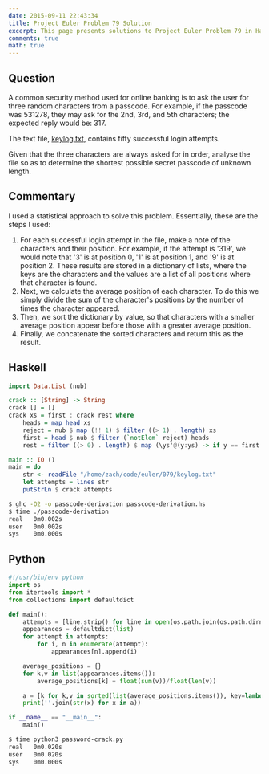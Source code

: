 ```yaml
---
date: 2015-09-11 22:43:34
title: Project Euler Problem 79 Solution
excerpt: This page presents solutions to Project Euler Problem 79 in Haskell and Python.
comments: true
math: true
---
```



## Question

A common security method used for online banking is to ask the user for three random characters from a passcode. For example, if the passcode was 531278, they may ask for the 2nd, 3rd, and 5th characters; the expected reply would be: 317.

The text file, [keylog.txt](https://projecteuler.net/project/resources/p079_keylog.txt), contains fifty successful login attempts.

Given that the three characters are always asked for in order, analyse the file so as to determine the shortest possible secret passcode of unknown length.





## Commentary

I used a statistical approach to solve this problem. 
Essentially, these are the steps I used:

1. For each successful login attempt in the file, make a note of the characters and their position. For example, if the attempt is '319', we would note that '3' is at position 0, '1' is at position 1, and '9' is at position 2. These results are stored in a dictionary of lists, where the keys are the characters and the values are a list of all positions where that character is found.
2. Next, we calculate the average position of each character. To do this we simply divide the sum of the character's positions by the number of times the character appeared.
3. Then, we sort the dictionary by value, so that characters with a smaller average position appear before those with a greater average position. 
4. Finally, we concatenate the sorted characters and return this as the result.




## Haskell

```haskell
import Data.List (nub)

crack :: [String] -> String
crack [] = []
crack xs = first : crack rest where
    heads = map head xs
    reject = nub $ map (!! 1) $ filter ((> 1) . length) xs
    first = head $ nub $ filter (`notElem` reject) heads
    rest = filter ((> 0) . length) $ map (\ys'@(y:ys) -> if y == first then ys else ys') xs

main :: IO ()
main = do
    str <- readFile "/home/zach/code/euler/079/keylog.txt"
    let attempts = lines str
    putStrLn $ crack attempts
```


```bash
$ ghc -O2 -o passcode-derivation passcode-derivation.hs
$ time ./passcode-derivation
real   0m0.002s
user   0m0.002s
sys    0m0.000s
```



## Python

```python
#!/usr/bin/env python
import os
from itertools import *
from collections import defaultdict

def main():
    attempts = [line.strip() for line in open(os.path.join(os.path.dirname(__file__), 'keylog.txt')).readlines()]
    appearances = defaultdict(list)
    for attempt in attempts:
        for i, n in enumerate(attempt):
            appearances[n].append(i)

    average_positions = {}
    for k,v in list(appearances.items()):
        average_positions[k] = float(sum(v))/float(len(v))

    a = [k for k,v in sorted(list(average_positions.items()), key=lambda a: a[1])]
    print(''.join(str(x) for x in a))

if __name__ == "__main__":
    main()
```


```bash
$ time python3 password-crack.py
real   0m0.020s
user   0m0.020s
sys    0m0.000s
```


